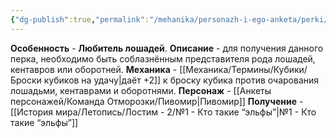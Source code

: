 ```yaml
---
{"dg-publish":true,"permalink":"/mehanika/personazh-i-ego-anketa/perki/lyubitel-loshadej/"}
---
```


**Особенность** - **Любитель лошадей**.
**Описание** - для получения данного перка, необходимо быть соблазнённым представителя рода лошадей, кентавров или оборотней. 
**Механика** - [[Механика/Термины/Кубики/Броски кубиков на удачу\|даёт +2]] к броску кубика против очарования лошадьми, кентаврами и оборотнями.
**Персонаж** - [[Анкеты персонажей/Команда Отморозки/Пивомир\|Пивомир]]
**Получение** - [[История мира/Летопись/Лостим - 2/№1 - Кто такие “эльфы”\|№1 - Кто такие “эльфы”]]